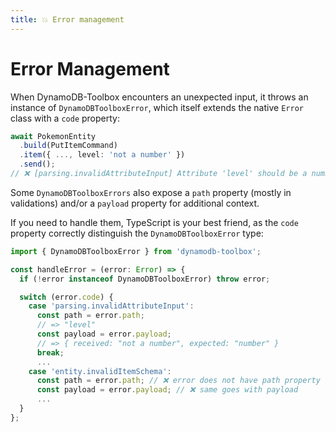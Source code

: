 ```yaml
---
title: 💥 Error management
---
```


# Error Management

When DynamoDB-Toolbox encounters an unexpected input, it throws an instance of `DynamoDBToolboxError`, which itself extends the native `Error` class with a `code` property:

```ts
await PokemonEntity
  .build(PutItemCommand)
  .item({ ..., level: 'not a number' })
  .send();
// ❌ [parsing.invalidAttributeInput] Attribute 'level' should be a number
```

Some `DynamoDBToolboxErrors` also expose a `path` property (mostly in validations) and/or a `payload` property for additional context.

If you need to handle them, TypeScript is your best friend, as the `code` property correctly distinguish the `DynamoDBToolboxError` type:

```ts
import { DynamoDBToolboxError } from 'dynamodb-toolbox';

const handleError = (error: Error) => {
  if (!error instanceof DynamoDBToolboxError) throw error;

  switch (error.code) {
    case 'parsing.invalidAttributeInput':
      const path = error.path;
      // => "level"
      const payload = error.payload;
      // => { received: "not a number", expected: "number" }
      break;
      ...
    case 'entity.invalidItemSchema':
      const path = error.path; // ❌ error does not have path property
      const payload = error.payload; // ❌ same goes with payload
      ...
  }
};
```
